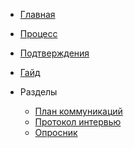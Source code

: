 <!-- markdownlint-disable MD041 -->

* [Главная](README.md)
* [Процесс](process.md)
* [Подтверждения](approvals.md)
* [Гайд](contribution.md)

* Разделы
  * [План коммуникаций](content/comm_plan.md)
  * [Протокол интервью](content/interview_protocol.md)
  * [Опросник](content/questionnaire.md)

